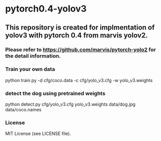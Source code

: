 # pytorch0.4-yolov3
## This repository is created for implmentation of yolov3 with pytorch 0.4 from marvis yolov2.

### Please refer to https://github.com/marvis/pytorch-yolo2 for the detail information.

### Train your own data

python train.py -d cfg/coco.data -c cfg/yolo_v3.cfg -w yolo_v3.weights

### detect the dog using pretrained weights

python detect.py cfg/yolo_v3.cfg yolo_v3.weights data/dog.jpg data/coco.names

### License

MIT License (see LICENSE file).
